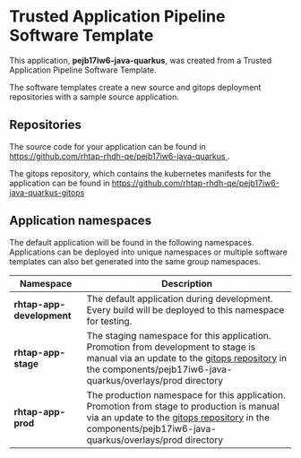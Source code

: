 # Trusted Application Pipeline Software Template

This application, **pejb17iw6-java-quarkus**, was created from a Trusted Application Pipeline Software Template.

The software templates create a new source and gitops deployment repositories with a sample source application. 

## Repositories

The source code for your application can be found in [https://github.com/rhtap-rhdh-qe/pejb17iw6-java-quarkus ](https://github.com/rhtap-rhdh-qe/pejb17iw6-java-quarkus ).
 
The gitops repository, which contains the kubernetes manifests for the application can be found in 
[https://github.com/rhtap-rhdh-qe/pejb17iw6-java-quarkus-gitops ](https://github.com/rhtap-rhdh-qe/pejb17iw6-java-quarkus-gitops ) 

## Application namespaces 

The default application will be found in the following namespaces. Applications can be deployed into unique namespaces or multiple software templates can also bet generated into the same group namespaces.  

|  Namespace   |  Description   |  
| -------- | -------- |   
| **rhtap-app-development** | The default application during development. Every build will be deployed to this namespace for testing. | 
| **rhtap-app-stage** | The staging namespace for this application. Promotion from development to stage is manual via an update to the [gitops repository](https://github.com/rhtap-rhdh-qe/pejb17iw6-java-quarkus-gitops ) in the components/pejb17iw6-java-quarkus/overlays/prod directory |  
| **rhtap-app-prod** | The production namespace for this application. Promotion from stage to production is manual via an update to the [gitops repository](https://github.com/rhtap-rhdh-qe/pejb17iw6-java-quarkus-gitops ) in the components/pejb17iw6-java-quarkus/overlays/prod directory | 